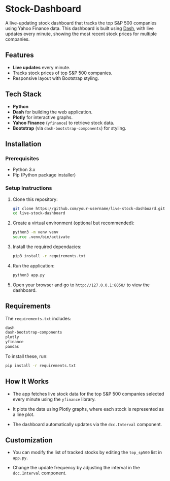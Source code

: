 # Stock-Dashboard

A live-updating stock dashboard that tracks the top S&P 500 companies using Yahoo Finance data. This dashboard is built using [Dash](https://dash.plotly.com/), with live updates every minute, showing the most recent stock prices for multiple companies.

## Features

- **Live updates** every minute.
- Tracks stock prices of top S&P 500 companies.
- Responsive layout with Bootstrap styling.

## Tech Stack

- **Python**
- **Dash** for building the web application.
- **Plotly** for interactive graphs.
- **Yahoo Finance** (`yfinance`) to retrieve stock data.
- **Bootstrap** (via `dash-bootstrap-components`) for styling.

## Installation

### Prerequisites

- Python 3.x
- Pip (Python package installer)

### Setup Instructions

1. Clone this repository:

   ```bash
   git clone https://github.com/your-username/live-stock-dashboard.git
   cd live-stock-dashboard
   ```

2. Create a virtual environment (optional but recommended):

   ```bash
   python3 -m venv venv
   source .venv/bin/activate
   ```

3. Install the required dependacies:

   ```bash
   pip3 install -r requirements.txt
   ```

4. Run the application:

   ```bash
   python3 app.py
   ```

5. Open your browser and go to `http://127.0.0.1:8050/` to view the dashboard.

## Requirements

The `requirements.txt` includes:

```bash
dash
dash-bootstrap-components
plotly
yfinance
pandas
```

To install these, run:

```bash
pip install -r requirements.txt
```

## How It Works

- The app fetches live stock data for the top S&P 500 companies selected every minute using the `yfinance` library.

- It plots the data using Plotly graphs, where each stock is represented as a line plot.

- The dashboard automatically updates via the `dcc.Interval` component.

## Customization

- You can modify the list of tracked stocks by editing the `top_sp500` list in `app.py`.

- Change the update frequency by adjusting the interval in the `dcc.Interval` component.
